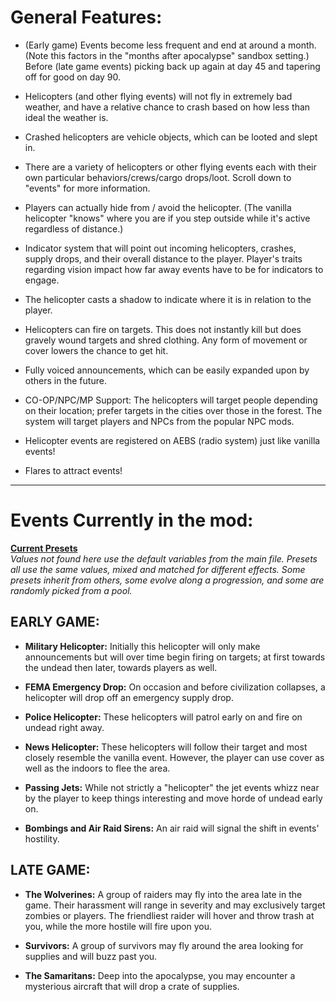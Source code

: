 # General Features:

- (Early game) Events become less frequent and end at around a month. (Note this factors in the "months after apocalypse" sandbox setting.) Before (late game events) picking back up again at day 45 and tapering off for good on day 90.


- Helicopters (and other flying events) will not fly in extremely bad weather, and have a relative chance to crash based on how less than ideal the weather is.


- Crashed helicopters are vehicle objects, which can be looted and slept in.


- There are a variety of helicopters or other flying events each with their own particular behaviors/crews/cargo drops/loot. Scroll down to "events" for more information.


- Players can actually hide from / avoid the helicopter. (The vanilla helicopter "knows" where you are if you step outside while it's active regardless of distance.)


- Indicator system that will point out incoming helicopters, crashes, supply drops, and their overall distance to the player. Player's traits regarding vision impact how far away events have to be for indicators to engage.


- The helicopter casts a shadow to indicate where it is in relation to the player.


- Helicopters can fire on targets. This does not instantly kill but does gravely wound targets and shred clothing. Any form of movement or cover lowers the chance to get hit.


- Fully voiced announcements, which can be easily expanded upon by others in the future.


- CO-OP/NPC/MP Support: The helicopters will target people depending on their location; prefer targets in the cities over those in the forest. The system will target players and NPCs from the popular NPC mods.


- Helicopter events are registered on AEBS (radio system) just like vanilla events!


- Flares to attract events!

***

# Events Currently in the mod:   
[**Current Presets**](https://github.com/sharkster91/ExpandedHelicopterEvents/blob/main/Contents/mods/Expanded%20Helicopter%20Events/media/lua/shared/ExpandedHelicopter02a_Presets.lua)  
_Values not found here use the default variables from the main file. Presets all use the same values, mixed and matched for different effects. Some presets inherit from others, some evolve along a progression, and some are randomly picked from a pool._

## EARLY GAME:

- **Military Helicopter:** Initially this helicopter will only make announcements but will over time begin firing on targets;
  at first towards the undead then later, towards players as well.


- **FEMA Emergency Drop:** On occasion and before civilization collapses, a helicopter will drop off an emergency supply drop.


- **Police Helicopter:** These helicopters will patrol early on and fire on undead right away.


- **News Helicopter:** These helicopters will follow their target and most closely resemble the vanilla event.
  However, the player can use cover as well as the indoors to flee the area.


- **Passing Jets:** While not strictly a "helicopter" the jet events whizz near by the player to keep things interesting and move horde of undead early on.


- **Bombings and Air Raid Sirens:** An air raid will signal the shift in events' hostility.


## LATE GAME:

- **The Wolverines:** A group of raiders may fly into the area late in the game. Their harassment will range in severity and may exclusively target zombies or players. The friendliest raider will hover and throw trash at you, while the more hostile will fire upon you.


- **Survivors:** A group of survivors may fly around the area looking for supplies and will buzz past you.


- **The Samaritans:** Deep into the apocalypse, you may encounter a mysterious aircraft that will drop a crate of supplies.

#
